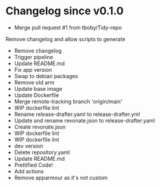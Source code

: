 # Changelog since v0.1.0
- Merge pull request #1 from tboby/Tidy-repo

Remove changelog and allow scripts to generate 
- Remove changelog 
- Trigger pipeline 
- Update README.md 
- Fix app version 
- Swap to debian packages 
- Remove old arm 
- Update base image 
- Update Dockerfile 
- Merge remote-tracking branch 'origin/main' 
- WIP dockerfile lint 
- Rename release-drafter.yaml to release-drafter.yml 
- Update and rename revonate.json to release-drafter.yaml 
- Create revonate.json 
- WIP dockerfile lint 
- WIP dockerfile lint 
- dev version 
- Delete repository.yaml 
- Update README.md 
- Prettified Code! 
- Add actions 
- Remove apparmour as it's not custom 
